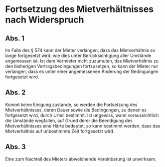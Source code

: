 # Fortsetzung des Mietverhältnisses nach Widerspruch



## Abs. 1

 Im Falle des § 574 kann der Mieter verlangen, dass das Mietverhältnis so lange fortgesetzt wird, wie dies unter Berücksichtigung aller Umstände angemessen ist. Ist dem Vermieter nicht zuzumuten, das Mietverhältnis zu den bisherigen Vertragsbedingungen fortzusetzen, so kann der Mieter nur verlangen, dass es unter einer angemessenen Änderung der Bedingungen fortgesetzt wird.

## Abs. 2

 Kommt keine Einigung zustande, so werden die Fortsetzung des Mietverhältnisses, deren Dauer sowie die Bedingungen, zu denen es fortgesetzt wird, durch Urteil bestimmt. Ist ungewiss, wann voraussichtlich die Umstände wegfallen, auf Grund derer die Beendigung des Mietverhältnisses eine Härte bedeutet, so kann bestimmt werden, dass das Mietverhältnis auf unbestimmte Zeit fortgesetzt wird.

## Abs. 3

 Eine zum Nachteil des Mieters abweichende Vereinbarung ist unwirksam. 

